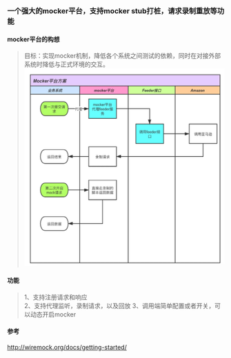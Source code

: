### 一个强大的mocker平台，支持mocker stub打桩，请求录制重放等功能
#### mocker平台的构想
> 目标：实现mocker机制，降低各个系统之间测试的依赖，同时在对接外部系统时降低与正式环境的交互。
![](.README_images/e012175e.png)

#### 功能
> 1、支持注册请求和响应  
> 2、支持代理监听，录制请求，以及回放
> 3、调用端简单配置或者开关，可以动态开启mocker

#### 参考
http://wiremock.org/docs/getting-started/